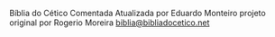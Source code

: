 Bíblia do Cético Comentada Atualizada por Eduardo Monteiro
projeto original por Rogerio Moreira biblia@bibliadocetico.net
